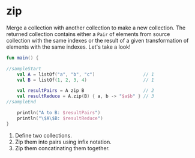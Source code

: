 # zip

Merge a collection with another collection to make a new collection. The returned collection contains either a `Pair` of elements from source collection with the same indexes or the result of a given transformation of elements with the same indexes. Let's take a look!

<div class="language-kotlin" theme="idea" data-min-compiler-version="1.3">

```kotlin
fun main() {

//sampleStart
    val A = listOf("a", "b", "c")                  // 1
    val B = listOf(1, 2, 3, 4)                     // 1

    val resultPairs = A zip B                      // 2
    val resultReduce = A.zip(B) { a, b -> "$a$b" } // 3
//sampleEnd

    println("A to B: $resultPairs")
    println("\$A\$B: $resultReduce")
}
```

</div>

1. Define two collections.
2. Zip them into pairs using infix notation.
3. Zip them concatinating them together.
